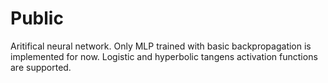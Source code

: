 Public
======

Aritifical neural network. Only MLP trained with basic backpropagation is implemented for now. 
Logistic and hyperbolic tangens activation functions are supported.
